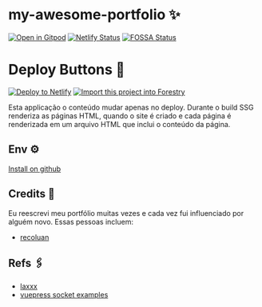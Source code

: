 # my-awesome-portfolio ✨

[![Open in Gitpod](https://gitpod.io/button/open-in-gitpod.svg)](https://gitpod.io/#https://github.com/thomasgroch/my-awesome-portfolio/) [![Netlify Status](https://api.netlify.com/api/v1/badges/0e2b53bc-ab0e-4c27-a171-7ecc29f4ca67/deploy-status)](https://app.netlify.com/sites/asdasdtg/deploys) [![FOSSA Status](https://app.fossa.com/api/projects/git%2Bgitlab.com%2Fthomas.groch%2Fmy-awesome-portfolio.svg?type=shield)](https://app.fossa.com/projects/git%2Bgitlab.com%2Fthomas.groch%2Fmy-awesome-portfolio?ref=badge_shield)

# Deploy Buttons 🚀

[![Deploy to Netlify](https://www.netlify.com/img/deploy/button.svg)](https://app.netlify.com/start/deploy?repository=https://github.com/thomasgroch/my-awesome-portfolio) <a href="https://app.forestry.io/quick-start?repo=thomas&provider=gitlab&engine=vuepress">
    <img alt="Import this project into Forestry" src="https://assets.forestry.io/import-to-forestryK.svg" />
</a>


Esta applicação o conteúdo mudar apenas no deploy. Durante o build SSG renderiza as páginas HTML, quando o site é criado e cada página é renderizada em um arquivo HTML que inclui o conteúdo da página.

## Env ⚙️

[Install on github](https://github.com/settings/tokens/new?scopes=repo&description=My%20awesome%20portfolio)

## Credits 👥

Eu reescrevi meu portfólio muitas vezes e cada vez fui influenciado por alguém novo. Essas pessoas incluem:

- [recoluan](https://github.com/recoluan)

## Refs 🖇

- [laxxx](https://github.com/alexfoxy/laxxx)
- [vuepress socket examples](https://vuepress-examples.netlify.com/)
